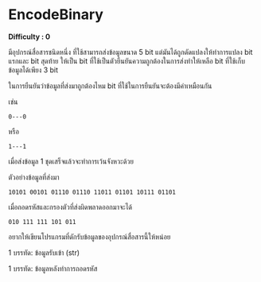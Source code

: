 # EncodeBinary

**Difficulty : 0**

มีอุปกรณ์สื่อสารชนิดหนึ่ง ที่ใช้สามารถส่งข้อมูลขนาด 5 bit แต่มันได้ถูกดัดแปลงให้ทำการแปลง bit แรกและ bit สุดท้าย ให้เป็น bit ที่ใช้เป็นตัวยืนยันความถูกต้องในการส่งทำให้เหลือ bit ที่ใช้เก็บข้อมูลได้เพียง 3 bit

ในการยืนยันว่าข้อมูลที่ส่งมาถูกต้องไหม bit ที่ใช้ในการยืนยันจะต้องมีค่าเหมือนกัน

เช่น

```
0---0
```
หรือ
```
1---1
```

เมื่อส่งข้อมูล 1 ชุดเสร็จแล้วจะทำการเว้นจังหวะด้วย

ตัวอย่างข้อมูลที่ส่งมา
```
10101 00101 01110 01110 11011 01101 10111 01101
```

เมื่อถอดรหัสและกรองตัวที่ส่งผิดพลาดออกมาจะได้
```
010 111 111 101 011
```

อยากให้เขียนโปรแกรมที่ดักรับข้อมูลของอุปกรณ์สื่อสารนี้ให้หน่อย

1 บรรทัด: ข้อมูลรับเข้า (str)

1 บรรทัด: ข้อมูลหลังทำการถอดรหัส
